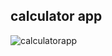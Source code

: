 ## calculator app
![calculatorapp](https://user-images.githubusercontent.com/45890409/123777602-92211f80-d8fa-11eb-9d50-163d451a79f3.gif)
